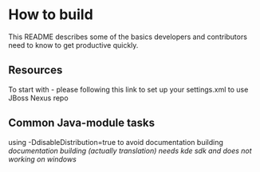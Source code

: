 How to build
============

This README describes some of the basics developers and contributors need to know to get productive quickly.

Resources
---------

To start with - please following this link to set up your settings.xml to use JBoss Nexus repo

Common Java-module tasks
------------------------

using -DdisableDistribution=true to avoid documentation building
_documentation building (actually translation) needs *kde sdk* and does not working on windows_
